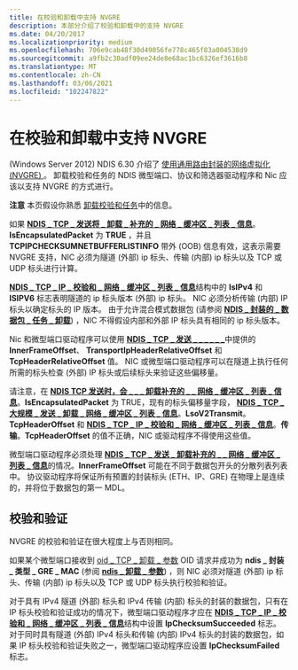 ```yaml
---
title: 在校验和卸载中支持 NVGRE
description: 本部分介绍了校验和卸载中的支持 NVGRE
ms.date: 04/20/2017
ms.localizationpriority: medium
ms.openlocfilehash: 706e9cab48f30d49056fe778c465f83a004538d9
ms.sourcegitcommit: a9fb2c30adf09ee24de8e68ac1bc6326ef3616b8
ms.translationtype: MT
ms.contentlocale: zh-CN
ms.lasthandoff: 03/06/2021
ms.locfileid: "102247822"
---
```

# <a name="supporting-nvgre-in-checksum-offload"></a>在校验和卸载中支持 NVGRE


 (Windows Server 2012) NDIS 6.30 介绍了 [使用通用路由封装的网络虚拟化 (NVGRE) ](network-virtualization-using-generic-routing-encapsulation--nvgre--task-offload.md)。 卸载校验和任务的 NDIS 微型端口、协议和筛选器驱动程序和 Nic 应该以支持 NVGRE 的方式进行。

**注意**  本页假设你熟悉 [卸载校验和任务](offloading-checksum-tasks.md)中的信息。

 

如果 [**NDIS \_ TCP \_ 发送将 \_ 卸载 \_ 补充的 \_ 网络 \_ 缓冲区 \_ 列表 \_ 信息**](/windows-hardware/drivers/ddi/ndis/ns-ndis-_ndis_tcp_send_offloads_supplemental_net_buffer_list_info)。**IsEncapsulatedPacket** 为 **TRUE** ，并且 **TCPIPCHECKSUMNETBUFFERLISTINFO** 带外 (OOB) 信息有效，这表示需要 NVGRE 支持，NIC 必须为隧道 (外部) ip 标头、传输 (内部) ip 标头以及 TCP 或 UDP 标头进行计算。

[**NDIS \_ TCP \_ IP \_ 校验和 \_ 网络 \_ 缓冲区 \_ 列表 \_ 信息**](/windows-hardware/drivers/ddi/nblchecksum/ns-nblchecksum-ndis_tcp_ip_checksum_net_buffer_list_info)结构中的 **IsIPv4** 和 **ISIPV6** 标志表明隧道的 ip 标头版本 (外部) ip 标头。 NIC 必须分析传输 (内部) IP 标头以确定标头的 IP 版本。 由于允许混合模式数据包 (请参阅 [**NDIS \_ 封装的 \_ 数据包 \_ 任务 \_ 卸载**](/windows-hardware/drivers/ddi/ntddndis/ns-ntddndis-_ndis_encapsulated_packet_task_offload)) ，NIC 不得假设内部和外部 IP 标头具有相同的 ip 标头版本。

Nic 和微型端口驱动程序可以使用 [**NDIS \_ TCP \_ 发送 \_ \_ \_ \_ \_ \_**](/windows-hardware/drivers/ddi/ndis/ns-ndis-_ndis_tcp_send_offloads_supplemental_net_buffer_list_info)中提供的 **InnerFrameOffset**、 **TransportIpHeaderRelativeOffset** 和 **TcpHeaderRelativeOffset** 值。 NIC 或微型端口驱动程序可以在隧道上执行任何所需的标头检查 (外部) IP 标头或后续标头来验证这些偏移量。

请注意，在 [**NDIS TCP 发送时，会 \_ \_ \_ 卸载补充的 \_ \_ 网络 \_ 缓冲区 \_ 列表 \_ 信息**](/windows-hardware/drivers/ddi/ndis/ns-ndis-_ndis_tcp_send_offloads_supplemental_net_buffer_list_info)。**IsEncapsulatedPacket** 为 TRUE，现有的标头偏移量字段， [**NDIS \_ TCP \_ 大规模 \_ 发送 \_ 卸载 \_ 网络 \_ 缓冲区 \_ 列表 \_ 信息**](/windows-hardware/drivers/ddi/nbllso/ns-nbllso-ndis_tcp_large_send_offload_net_buffer_list_info)。**LsoV2Transmit**。**TcpHeaderOffset** 和 [**NDIS \_ TCP \_ IP \_ 校验和 \_ 网络 \_ 缓冲区 \_ 列表 \_ 信息**](/windows-hardware/drivers/ddi/nblchecksum/ns-nblchecksum-ndis_tcp_ip_checksum_net_buffer_list_info)。**传输**。**TcpHeaderOffset** 的值不正确，NIC 或驱动程序不得使用这些值。

微型端口驱动程序必须处理 [**NDIS \_ TCP \_ 发送 \_ 卸载补充的 \_ \_ 网络 \_ 缓冲区 \_ 列表 \_ 信息**](/windows-hardware/drivers/ddi/ndis/ns-ndis-_ndis_tcp_send_offloads_supplemental_net_buffer_list_info)的情况。**InnerFrameOffset** 可能在不同于数据包开头的分散列表列表中。 协议驱动程序将保证所有预置的封装标头 (ETH、IP、GRE) 在物理上是连续的，并将位于数据包的第一 MDL。

## <a name="checksum-validation"></a>校验和验证


NVGRE 的校验和验证在很大程度上与否则相同。

如果某个微型端口接收到 [oid \_ TCP \_ 卸载 \_ 参数](./oid-tcp-offload-parameters.md) OID 请求并成功为 **ndis \_ 封装 \_ 类型 \_ GRE \_ MAC** (参阅 [**ndis \_ 卸载 \_ 参数**](/windows-hardware/drivers/ddi/ntddndis/ns-ntddndis-_ndis_offload_parameters)) ，则 NIC 必须对隧道 (外部) ip 标头、传输 (内部) ip 标头以及 TCP 或 UDP 标头执行校验和验证。

对于具有 IPv4 隧道 (外部) 标头和 IPv4 传输 (内部) 标头的封装的数据包，只有在 IP 标头校验和验证成功的情况下，微型端口驱动程序才应在 [**NDIS \_ TCP \_ IP \_ 校验和 \_ 网络 \_ 缓冲区 \_ 列表 \_ 信息**](/windows-hardware/drivers/ddi/nblchecksum/ns-nblchecksum-ndis_tcp_ip_checksum_net_buffer_list_info)结构中设置 **IpChecksumSucceeded** 标志。 对于同时具有隧道 (外部) IPv4 标头和传输 (内部) IPv4 标头的封装的数据包，如果 IP 标头校验和验证失败之一，微型端口驱动程序应设置 **IpChecksumFailed** 标志。

 

